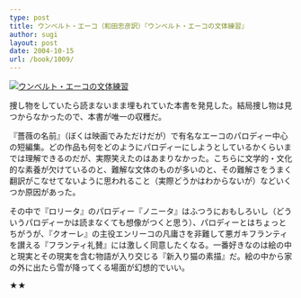 ```yaml
---
type: post
title: ウンベルト・エーコ（和田忠彦訳）『ウンベルト・エーコの文体練習』
author: sugi
layout: post
date: 2004-10-15
url: /book/1009/
---
```

<a href="http://www.amazon.co.jp/exec/obidos/ASIN/4102216219/chezsugi-22/ref=nosim/" onclick="_gaq.push(['_trackEvent', 'outbound-article', 'http://www.amazon.co.jp/exec/obidos/ASIN/4102216219/chezsugi-22/ref=nosim/', '']);" name="amazletlink" target="_blank"><img src="http://i1.wp.com/ec2.images-amazon.com/images/I/51Q9AAHKRFL.SL160.jpg?w=660" alt="ウンベルト・エーコの文体練習" class="alignleft" data-recalc-dims="1" /></a>

捜し物をしていたら読まないまま埋もれていた本書を発見した。結局捜し物は見つからなかったので、本書が唯一の収穫だ。

『薔薇の名前』（ぼくは映画でみただけだが）で有名なエーコのパロディー中心の短編集。どの作品も何をどのようにパロディーにしようとしているかくらいまでは理解できるのだが、実際笑えたのはあまりなかった。こちらに文学的・文化的な素養が欠けているのと、難解な文体のものが多いのと、その難解さをうまく翻訳がこなせてないように思われること（実際どうかはわからないが）などいくつか原因があった。

その中で『ロリータ』のパロディー『ノニータ』はふつうにおもしろいし（どういうパロディーかは読まなくても想像がつくと思う）、パロディーとはちょっとちがうが、『クオーレ』の主役エンリーコの凡庸さを非難して悪ガキフランティを讃える『フランティ礼賛』には激しく同意したくなる。一番好きなのは絵の中と現実とその現実を含む物語が入り交じる『新入り猫の素描』だ。絵の中から家の外に出たら雪が降ってくる場面が幻想的でいい。

★★

